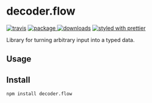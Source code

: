 # decoder.flow
[![travis][travis.icon]][travis.url]
[![package][version.icon] ![downloads][downloads.icon]][package.url]
[![styled with prettier][prettier.icon]][prettier.url]



Library for turning arbitrary input into a typed data.

## Usage



## Install

    npm install decoder.flow

[travis.icon]: https://travis-ci.org/Gozala/decoder.flow.svg?branch=master
[travis.url]: https://travis-ci.org/Gozala/decoder.flow

[version.icon]: https://img.shields.io/npm/v/decoder.flow.svg
[downloads.icon]: https://img.shields.io/npm/dm/decoder.flow.svg
[package.url]: https://npmjs.org/package/decoder.flow


[downloads.image]: https://img.shields.io/npm/dm/decoder.flow.svg
[downloads.url]: https://npmjs.org/package/decoder.flow

[prettier.icon]:https://img.shields.io/badge/styled_with-prettier-ff69b4.svg
[prettier.url]:https://github.com/prettier/prettier
